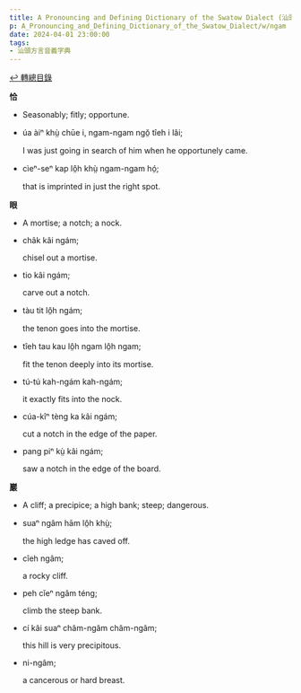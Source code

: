 ```yaml
---
title: A Pronouncing and Defining Dictionary of the Swatow Dialect (汕頭方言音義字典) / ngam
p: A_Pronouncing_and_Defining_Dictionary_of_the_Swatow_Dialect/w/ngam
date: 2024-04-01 23:00:00
tags: 
- 汕頭方言音義字典
---
```


[↩️ 轉總目錄](/A_Pronouncing_and_Defining_Dictionary_of_the_Swatow_Dialect)


**恰**
- Seasonably; fitly; opportune.

- úa àiⁿ khṳ̀ chūe i, ngam-ngam ngŏ̤ tîeh i lâi;

  I was just going in search of him when he opportunely came.

- cìeⁿ-seⁿ kap lô̤h khṳ̀ ngam-ngam hó̤;

  that is imprinted in just the right spot.

**眼**
- A mortise; a notch; a nock.

- châk kâi ngám;

  chisel out a mortise.

- tio kâi ngám;

  carve out a notch.

- tàu tit lô̤h ngám;

  the tenon goes into the mortise.

- tîeh tau kau lô̤h ngam lô̤h ngam;

  fit the tenon deeply into its mortise.

- tú-tú kah-ngám kah-ngám;

  it exactly fits into the nock.

- cúa-kîⁿ tèng ka kâi ngám;

  cut a notch in the edge of the paper.

- pang piⁿ kṳ̀ kâi ngám;

  saw a notch in the edge of the board.

**巖**
- A cliff; a precipice; a high bank; steep; dangerous.

- suaⁿ ngâm hām lô̤h khṳ̀;

  the high ledge has caved off.

- cîeh ngâm;

  a rocky cliff.

- peh cĭeⁿ ngâm téng;

  climb the steep bank.

- cí kâi suaⁿ châm-ngâm châm-ngâm;

  this hill is very precipitous.

- ni-ngâm;

  a cancerous or hard breast.